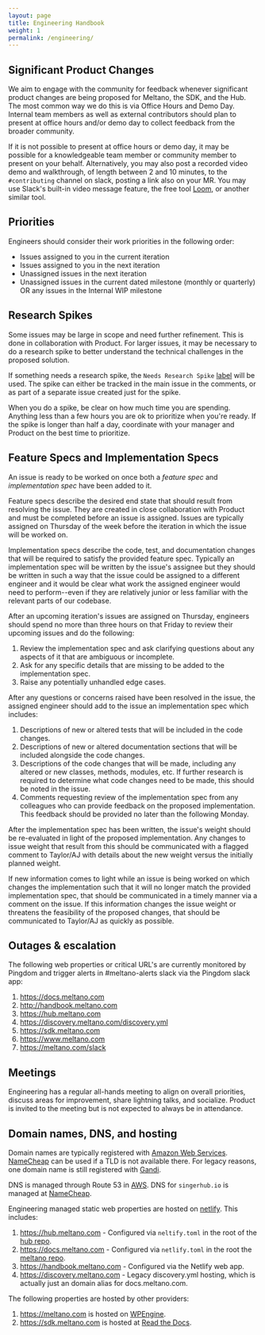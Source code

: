 ```yaml
---
layout: page
title: Engineering Handbook
weight: 1
permalink: /engineering/
---
```


## Significant Product Changes

We aim to engage with the community for feedback whenever significant product changes are being proposed for Meltano,
the SDK, and the Hub. The most common way we do this is via Office Hours and Demo Day. Internal team members as well
as external contributors should plan to present at office hours and/or demo day to collect feedback from the broader
community.

If it is not possible to present at office hours or demo day, it may be possible for a knowledgeable team member or
community member to present on your behalf. Alternatively, you may also post a recorded video demo and walkthrough,
of length between 2 and 10 minutes, to the `#contributing` channel on slack, posting a link also on your MR. You
may use Slack's built-in video message feature, the free tool [Loom](https://loom.com), or another similar tool.

## Priorities

Engineers should consider their work priorities in the following order:

* Issues assigned to you in the current iteration
* Issues assigned to you in the next iteration
* Unassigned issues in the next iteration
* Unassigned issues in the current dated milestone (monthly or quarterly) OR any issues in the Internal WIP milestone

## Research Spikes

Some issues may be large in scope and need further refinement.
This is done in collaboration with Product.
For larger issues, it may be necessary to do a research spike to better understand the technical challenges in the proposed solution.

If something needs a research spike, the `Needs Research Spike` [label](/company/using-gitlab#refinement-labels) will be used.
The spike can either be tracked in the main issue in the comments, or as part of a separate issue created just for the spike.

When you do a spike, be clear on how much time you are spending.
Anything less than a few hours you are ok to prioritize when you're ready.
If the spike is longer than half a day, coordinate with your manager and Product on the best time to prioritize.

## Feature Specs and Implementation Specs

An issue is ready to be worked on once both a _feature spec_ and _implementation spec_ have been added to it.

Feature specs describe the desired end state that should result from resolving the issue.
They are created in close collaboration with Product and must be completed before an issue is assigned.
Issues are typically assigned on Thursday of the week before the iteration in which the issue will be worked on.

Implementation specs describe the code, test, and documentation changes that will be required to satisfy the provided feature spec.
Typically an implementation spec will be written by the issue's assignee but they should be written in such a way that the issue could be assigned to a different engineer and it would be clear what work the assigned engineer would need to perform--even if they are relatively junior or less familiar with the relevant parts of our codebase.

After an upcoming iteration's issues are assigned on Thursday, engineers should spend no more than three hours on that Friday to review their upcoming issues and do the following:

1. Review the implementation spec and ask clarifying questions about any aspects
   of it that are ambiguous or incomplete.
1. Ask for any specific details that are missing to be added to the
   implementation spec.
1. Raise any potentially unhandled edge cases.

After any questions or concerns raised have been resolved in the issue, the assigned engineer should add to the issue an implementation spec which includes:

1. Descriptions of new or altered tests that will be included in the code changes.
1. Descriptions of new or altered documentation sections that will be included alongside the code changes.
1. Descriptions of the code changes that will be made, including any altered or new classes, methods, modules, etc. If further research is required to determine what code changes need to be made, this should be noted in the issue.
1. Comments requesting review of the implementation spec from any colleagues who can provide feedback on the proposed implementation.
   This feedback should be provided no later than the following Monday.

After the implementation spec has been written, the issue's weight should be re-evaluated in light of the proposed implementation.
Any changes to issue weight that result from this should be communicated with a flagged comment to Taylor/AJ with details about the new weight versus the initially planned weight.

If new information comes to light while an issue is being worked on which changes the implementation such that it will no longer match the provided implementation spec, that should be communicated in a timely manner via a comment on the issue.
If this information changes the issue weight or threatens the feasibility of the proposed changes, that should be communicated to Taylor/AJ as quickly as possible.

## Outages & escalation

The following web properties or critical URL's are currently monitored by Pingdom and trigger alerts in #meltano-alerts slack via the Pingdom slack app:

1. https://docs.meltano.com
1. http://handbook.meltano.com
1. https://hub.meltano.com
1. https://discovery.meltano.com/discovery.yml
1. https://sdk.meltano.com
1. https://www.meltano.com
1. https://meltano.com/slack

## Meetings

Engineering has a regular all-hands meeting to align on overall priorities, discuss areas for improvement, share lightning talks, and socialize.
Product is invited to the meeting but is not expected to always be in attendance.

## Domain names, DNS, and hosting

Domain names are typically registered with [Amazon Web Services](/company/tech-stack/#amazon-web-services).
[NameCheap](/company/tech-stack/#namecheap) can be used if a TLD is not available there.
For legacy reasons, one domain name is still registered with [Gandi](/company/tech-stack/#gandi).

DNS is managed through Route 53 in [AWS](/company/tech-stack/#amazon-web-services).
DNS for `singerhub.io` is managed at [NameCheap](/company/tech-stack/#namecheap).

Engineering managed static web properties are hosted on [netlify](/compan/tech-stack/#netlify). This includes:

1. <https://hub.meltano.com> - Configured via `neltify.toml` in the root of the [hub repo](https://github.com/meltano/hub).
1. <https://docs.meltano.com> - Configured via `netlify.toml` in the root the [meltano repo](https://github.com/meltano/meltano).
1. <https://handbook.meltano.com> - Configured via the Netlify web app.
1. <https://discovery.meltano.com> - Legacy discovery.yml hosting, which is actually just an domain alias for docs.meltano.com.

The following properties are hosted by other providers:

1. <https://meltano.com> is hosted on [WPEngine](/company/tech-stack/#wpengine).
1. <https://sdk.meltano.com> is hosted at [Read the Docs](/company/tech-stack/#read-the-docs).
